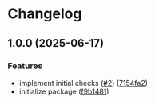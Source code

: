 # Changelog

## 1.0.0 (2025-06-17)


### Features

* implement initial checks ([#2](https://github.com/zakodium/test-package-action/issues/2)) ([7154fa2](https://github.com/zakodium/test-package-action/commit/7154fa2fc99d7e7d4abdefe649d9aa52212daa91))
* initialize package ([f9b1481](https://github.com/zakodium/test-package-action/commit/f9b1481b1bd701bf630cb3668e9c55d382f47383))
